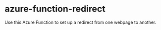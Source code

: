 # azure-function-redirect
Use this Azure Function to set up a redirect from one webpage to another.
